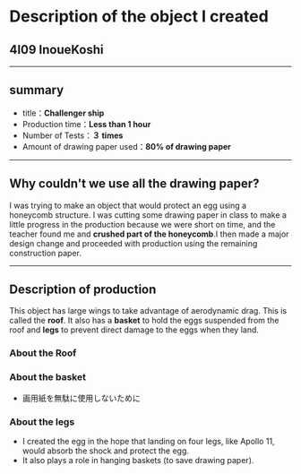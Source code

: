 # Description of the object I created
## 4I09 InoueKoshi

--- 

## summary
- title：**Challenger ship**
- Production time：**Less than 1 hour**
- Number of Tests：**３ times**
- Amount of drawing paper used：**80% of drawing paper**

---

## Why couldn't we use all the drawing paper?
I was trying to make an object that would protect an egg using a honeycomb structure. I was cutting some drawing paper in class to make a little progress in the production because we were short on time, and the teacher found me and **crushed part of the honeycomb**.I then made a major design change and proceeded with production using the remaining construction paper.

---

## Description of production
This object has large wings to take advantage of aerodynamic drag. This is called the **roof**. It also has a **basket** to hold the eggs suspended from the roof and **legs** to prevent direct damage to the eggs when they land.
### About the Roof
### About the basket
- 画用紙を無駄に使用しないために
### About the legs
- I created the egg in the hope that landing on four legs, like Apollo 11, would absorb the shock and protect the egg.
- It also plays a role in hanging baskets (to save drawing paper).
